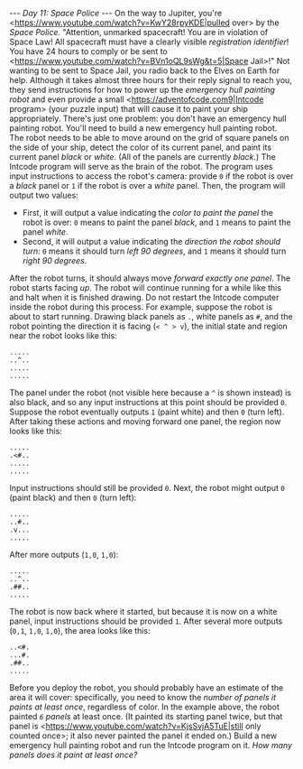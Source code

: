 *--- Day 11: Space Police ---*
On the way to Jupiter, you're <https://www.youtube.com/watch?v=KwY28rpyKDE|pulled over> by the _Space Police_.
"Attention, unmarked spacecraft! You are in violation of Space Law! All spacecraft must have a clearly visible _registration identifier_! You have 24 hours to comply or be sent to <https://www.youtube.com/watch?v=BVn1oQL9sWg&t=5|Space Jail>!"
Not wanting to be sent to Space Jail, you radio back to the Elves on Earth for help. Although it takes almost three hours for their reply signal to reach you, they send instructions for how to power up the _emergency hull painting robot_ and even provide a small <https://adventofcode.com9|Intcode program> (your puzzle input) that will cause it to paint your ship appropriately.
There's just one problem: you don't have an emergency hull painting robot.
You'll need to build a new emergency hull painting robot. The robot needs to be able to move around on the grid of square panels on the side of your ship, detect the color of its current panel, and paint its current panel _black_ or _white_. (All of the panels are currently _black_.)
The Intcode program will serve as the brain of the robot. The program uses input instructions to access the robot's camera: provide `0` if the robot is over a _black_ panel or `1` if the robot is over a _white_ panel. Then, the program will output two values:

- First, it will output a value indicating the _color to paint the panel_ the robot is over: `0` means to paint the panel _black_, and `1` means to paint the panel _white_.
- Second, it will output a value indicating the _direction the robot should turn_: `0` means it should turn _left 90 degrees_, and `1` means it should turn _right 90 degrees_.

After the robot turns, it should always move _forward exactly one panel_. The robot starts facing _up_.
The robot will continue running for a while like this and halt when it is finished drawing.  Do not restart the Intcode computer inside the robot during this process.
For example, suppose the robot is about to start running.  Drawing black panels as `.`, white panels as `#`, and the robot pointing the direction it is facing (`< ^ > v`), the initial state and region near the robot looks like this:
```.....
.....
..^..
.....
.....
```
The panel under the robot (not visible here because a `^` is shown instead) is also black, and so any input instructions at this point should be provided `0`. Suppose the robot eventually outputs `1` (paint white) and then `0` (turn left). After taking these actions and moving forward one panel, the region now looks like this:
```.....
.....
.<#..
.....
.....
```
Input instructions should still be provided `0`. Next, the robot might output `0` (paint black) and then `0` (turn left):
```.....
.....
..#..
.v...
.....
```
After more outputs (`1,0`, `1,0`):
```.....
.....
..^..
.##..
.....
```
The robot is now back where it started, but because it is now on a white panel, input instructions should be provided `1`.  After several more outputs (`0,1`, `1,0`, `1,0`), the area looks like this:
```.....
..<#.
...#.
.##..
.....
```
Before you deploy the robot, you should probably have an estimate of the area it will cover: specifically, you need to know the _number of panels it paints at least once_, regardless of color. In the example above, the robot painted _`6` panels_ at least once. (It painted its starting panel twice, but that panel is <https://www.youtube.com/watch?v=KjsSvjA5TuE|still only counted once>; it also never painted the panel it ended on.)
Build a new emergency hull painting robot and run the Intcode program on it. _How many panels does it paint at least once?_
